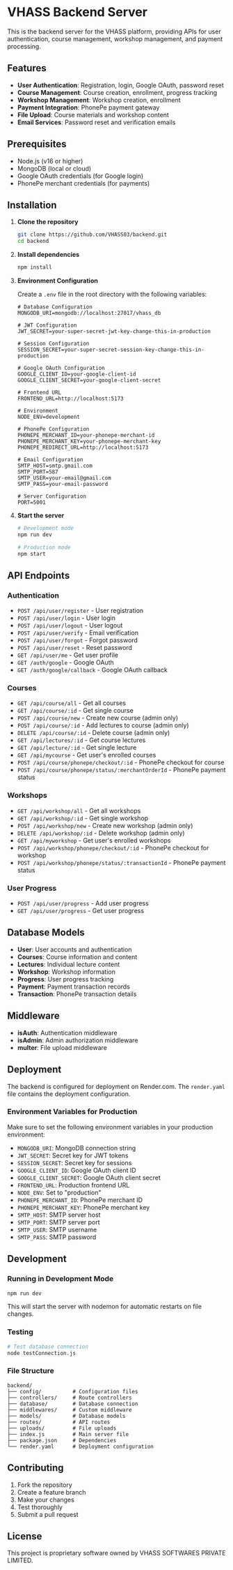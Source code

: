 # VHASS Backend Server

This is the backend server for the VHASS platform, providing APIs for user authentication, course management, workshop management, and payment processing.

## Features

- **User Authentication**: Registration, login, Google OAuth, password reset
- **Course Management**: Course creation, enrollment, progress tracking
- **Workshop Management**: Workshop creation, enrollment
- **Payment Integration**: PhonePe payment gateway
- **File Upload**: Course materials and workshop content
- **Email Services**: Password reset and verification emails

## Prerequisites

- Node.js (v16 or higher)
- MongoDB (local or cloud)
- Google OAuth credentials (for Google login)
- PhonePe merchant credentials (for payments)

## Installation

1. **Clone the repository**
   ```bash
   git clone https://github.com/VHASS03/backend.git
   cd backend
   ```

2. **Install dependencies**
   ```bash
   npm install
   ```

3. **Environment Configuration**
   
   Create a `.env` file in the root directory with the following variables:
   ```env
   # Database Configuration
   MONGODB_URI=mongodb://localhost:27017/vhass_db
   
   # JWT Configuration
   JWT_SECRET=your-super-secret-jwt-key-change-this-in-production
   
   # Session Configuration
   SESSION_SECRET=your-super-secret-session-key-change-this-in-production
   
   # Google OAuth Configuration
   GOOGLE_CLIENT_ID=your-google-client-id
   GOOGLE_CLIENT_SECRET=your-google-client-secret
   
   # Frontend URL
   FRONTEND_URL=http://localhost:5173
   
   # Environment
   NODE_ENV=development
   
   # PhonePe Configuration
   PHONEPE_MERCHANT_ID=your-phonepe-merchant-id
   PHONEPE_MERCHANT_KEY=your-phonepe-merchant-key
   PHONEPE_REDIRECT_URL=http://localhost:5173
   
   # Email Configuration
   SMTP_HOST=smtp.gmail.com
   SMTP_PORT=587
   SMTP_USER=your-email@gmail.com
   SMTP_PASS=your-email-password
   
   # Server Configuration
   PORT=5001
   ```

4. **Start the server**
   ```bash
   # Development mode
   npm run dev
   
   # Production mode
   npm start
   ```

## API Endpoints

### Authentication
- `POST /api/user/register` - User registration
- `POST /api/user/login` - User login
- `POST /api/user/logout` - User logout
- `POST /api/user/verify` - Email verification
- `POST /api/user/forgot` - Forgot password
- `POST /api/user/reset` - Reset password
- `GET /api/user/me` - Get user profile
- `GET /auth/google` - Google OAuth
- `GET /auth/google/callback` - Google OAuth callback

### Courses
- `GET /api/course/all` - Get all courses
- `GET /api/course/:id` - Get single course
- `POST /api/course/new` - Create new course (admin only)
- `POST /api/course/:id` - Add lectures to course (admin only)
- `DELETE /api/course/:id` - Delete course (admin only)
- `GET /api/lectures/:id` - Get course lectures
- `GET /api/lecture/:id` - Get single lecture
- `GET /api/mycourse` - Get user's enrolled courses
- `POST /api/course/phonepe/checkout/:id` - PhonePe checkout for course
- `POST /api/course/phonepe/status/:merchantOrderId` - PhonePe payment status

### Workshops
- `GET /api/workshop/all` - Get all workshops
- `GET /api/workshop/:id` - Get single workshop
- `POST /api/workshop/new` - Create new workshop (admin only)
- `DELETE /api/workshop/:id` - Delete workshop (admin only)
- `GET /api/myworkshop` - Get user's enrolled workshops
- `POST /api/workshop/phonepe/checkout/:id` - PhonePe checkout for workshop
- `POST /api/workshop/phonepe/status/:transactionId` - PhonePe payment status

### User Progress
- `POST /api/user/progress` - Add user progress
- `GET /api/user/progress` - Get user progress

## Database Models

- **User**: User accounts and authentication
- **Courses**: Course information and content
- **Lectures**: Individual lecture content
- **Workshop**: Workshop information
- **Progress**: User progress tracking
- **Payment**: Payment transaction records
- **Transaction**: PhonePe transaction details

## Middleware

- **isAuth**: Authentication middleware
- **isAdmin**: Admin authorization middleware
- **multer**: File upload middleware

## Deployment

The backend is configured for deployment on Render.com. The `render.yaml` file contains the deployment configuration.

### Environment Variables for Production

Make sure to set the following environment variables in your production environment:

- `MONGODB_URI`: MongoDB connection string
- `JWT_SECRET`: Secret key for JWT tokens
- `SESSION_SECRET`: Secret key for sessions
- `GOOGLE_CLIENT_ID`: Google OAuth client ID
- `GOOGLE_CLIENT_SECRET`: Google OAuth client secret
- `FRONTEND_URL`: Production frontend URL
- `NODE_ENV`: Set to "production"
- `PHONEPE_MERCHANT_ID`: PhonePe merchant ID
- `PHONEPE_MERCHANT_KEY`: PhonePe merchant key
- `SMTP_HOST`: SMTP server host
- `SMTP_PORT`: SMTP server port
- `SMTP_USER`: SMTP username
- `SMTP_PASS`: SMTP password

## Development

### Running in Development Mode

```bash
npm run dev
```

This will start the server with nodemon for automatic restarts on file changes.

### Testing

```bash
# Test database connection
node testConnection.js
```

### File Structure

```
backend/
├── config/          # Configuration files
├── controllers/     # Route controllers
├── database/        # Database connection
├── middlewares/     # Custom middleware
├── models/          # Database models
├── routes/          # API routes
├── uploads/         # File uploads
├── index.js         # Main server file
├── package.json     # Dependencies
└── render.yaml      # Deployment configuration
```

## Contributing

1. Fork the repository
2. Create a feature branch
3. Make your changes
4. Test thoroughly
5. Submit a pull request

## License

This project is proprietary software owned by VHASS SOFTWARES PRIVATE LIMITED.